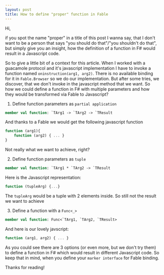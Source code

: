```yaml
---
layout: post
title: How to define "proper" function in Fable
---
```


Hi,

if you spot the name "proper" in a title of this post I wanna say, that I don't want to be a person that says "you should do that"/"you shouldn't do that", but simply give you an insight, how the definition of a function in F# would result in a Javascript code.

So to give a little bit of a context for this article. When I worked with a guacamole protocol and it's javascript implementation I have to invoke a function named `oninstruction(arg1, arg2)`. There is no available binding for it in `Fable.Browser` so we do our implementation. But after some tries, we discover, that we don't invoke in the javascript method that we want. So how we could define a function in F# with multiple parameters and how they would be transformed via Fable to Javascript?

1. Define function parameters as `partial application`

```fsharp
member val function: `TArg1 -> `TArg2 -> `TResult
```

And thanks to a Fable we would get the following javascript function

```javascript
function (arg1){
    function (arg2) { ... }
}
```

Not really what we want to achieve, right?

2. Define function parameters as `tuple`

```fsharp
member val function: `TArg1 * `TArg2 -> `TResult
```

Here is the Javascript representation:

```javascript
function (tupleArg) {...}
```

The `tupleArg` would be a tuple with 2 elements inside. So still not the result we want to achieve

3. Define a function with a `Func<_>`

```fsharp
member val function: Func<`TArg1, `TArg2, `TResult>
```

And here is our lovely javscript:

```javascript
function (arg1, arg2) { ... }
```

As you could see there are 3 options (or even more, but we don't try them) to define a function in F# which would result in different Javascript code. So keep that in mind, when you define your `marker interface` for Fable binding.

Thanks for reading!